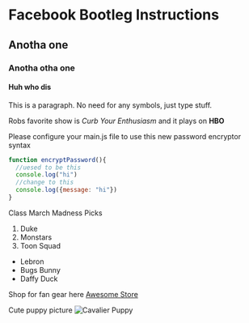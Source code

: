 # Facebook Bootleg Instructions
## Anotha one
### Anotha otha one
#### Huh who dis


This is a paragraph. No need for any symbols, just type stuff.

Robs favorite show is _Curb Your Enthusiasm_ and it plays on **HBO**


Please configure your main.js file to use this new password encryptor syntax

```javascript
function encryptPassword(){
  //uesed to be this
  console.log("hi")
  //change to this
  console.log({message: "hi"})
}

```

Class March Madness Picks
1. Duke
2. Monstars
3. Toon Squad
  - Lebron
  - Bugs Bunny
  - Daffy Duck

Shop for fan gear here [Awesome Store](http://www.amazon.com)


Cute puppy picture ![Cavalier Puppy](https://www.boredpanda.com/blog/wp-content/uploads/2019/11/tiniest-cavalier-puppy-nessa-4-5dd542099f571__700.jpg)
